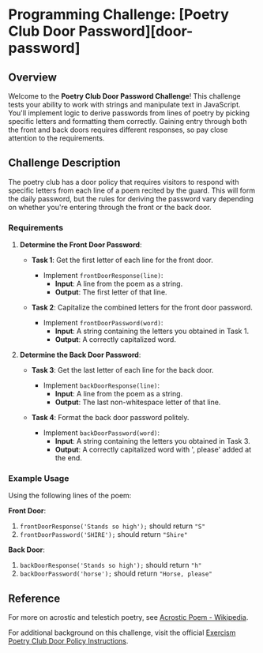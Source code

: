 # Programming Challenge: [Poetry Club Door Password][door-password]

## Overview

Welcome to the **Poetry Club Door Password Challenge**! This challenge tests your ability to work with strings and manipulate text in JavaScript. You'll implement logic to derive passwords from lines of poetry by picking specific letters and formatting them correctly. Gaining entry through both the front and back doors requires different responses, so pay close attention to the requirements.

## Challenge Description

The poetry club has a door policy that requires visitors to respond with specific letters from each line of a poem recited by the guard. This will form the daily password, but the rules for deriving the password vary depending on whether you're entering through the front or the back door.

### Requirements

1. **Determine the Front Door Password**:
   - **Task 1**: Get the first letter of each line for the front door.
     - Implement `frontDoorResponse(line)`:
       - **Input**: A line from the poem as a string.
       - **Output**: The first letter of that line.

   - **Task 2**: Capitalize the combined letters for the front door password.
     - Implement `frontDoorPassword(word)`:
       - **Input**: A string containing the letters you obtained in Task 1.
       - **Output**: A correctly capitalized word.

2. **Determine the Back Door Password**:
   - **Task 3**: Get the last letter of each line for the back door.
     - Implement `backDoorResponse(line)`:
       - **Input**: A line from the poem as a string.
       - **Output**: The last non-whitespace letter of that line.

   - **Task 4**: Format the back door password politely.
     - Implement `backDoorPassword(word)`:
       - **Input**: A string containing the letters you obtained in Task 3.
       - **Output**: A correctly capitalized word with ', please' added at the end.

### Example Usage

Using the following lines of the poem:

**Front Door**:
1. `frontDoorResponse('Stands so high');` should return `"S"`
2. `frontDoorPassword('SHIRE');` should return `"Shire"`

**Back Door**:
1. `backDoorResponse('Stands so high');` should return `"h"`
2. `backDoorPassword('horse');` should return `"Horse, please"`

## Reference

For more on acrostic and telestich poetry, see [Acrostic Poem - Wikipedia](https://en.wikipedia.org/wiki/Acrostic).

For additional background on this challenge, visit the official [Exercism Poetry Club Door Policy Instructions](https://github.com/exercism/javascript/blob/main/exercises/concept/poetry-club-door-policy/.docs/instructions.md).

